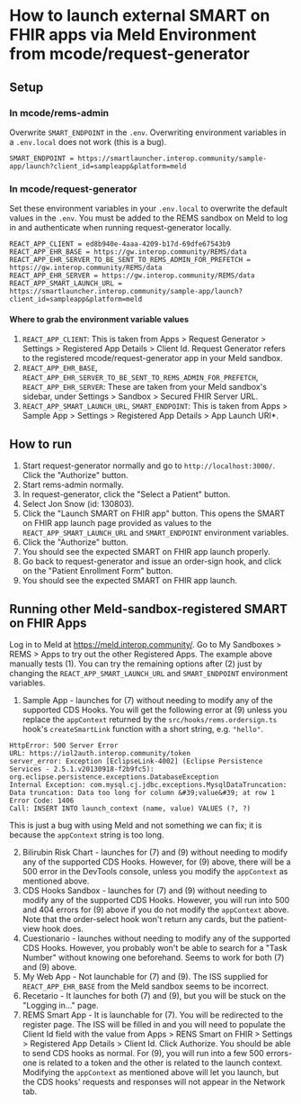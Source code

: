 # How to launch external SMART on FHIR apps via Meld Environment from mcode/request-generator

## Setup

### In mcode/rems-admin

Overwrite `SMART_ENDPOINT` in the `.env`. Overwriting environment variables in a `.env.local` does not work (this is a bug).

```.env
SMART_ENDPOINT = https://smartlauncher.interop.community/sample-app/launch?client_id=sampleapp&platform=meld
```

### In mcode/request-generator

Set these environment variables in your `.env.local` to overwrite the default values in the `.env`. You must be added to the REMS sandbox on Meld to log in and authenticate when running request-generator locally.

```.env
REACT_APP_CLIENT = ed8b940e-4aaa-4209-b17d-69dfe67543b9
REACT_APP_EHR_BASE = https://gw.interop.community/REMS/data
REACT_APP_EHR_SERVER_TO_BE_SENT_TO_REMS_ADMIN_FOR_PREFETCH = https://gw.interop.community/REMS/data
REACT_APP_EHR_SERVER = https://gw.interop.community/REMS/data
REACT_APP_SMART_LAUNCH_URL = https://smartlauncher.interop.community/sample-app/launch?client_id=sampleapp&platform=meld
```

#### Where to grab the environment variable values

1. `REACT_APP_CLIENT`: This is taken from Apps > Request Generator > Settings > Registered App Details > Client Id. Request Generator refers to the registered mcode/request-generator app in your Meld sandbox.
2. `REACT_APP_EHR_BASE`, `REACT_APP_EHR_SERVER_TO_BE_SENT_TO_REMS_ADMIN_FOR_PREFETCH`, `REACT_APP_EHR_SERVER`: These are taken from your Meld sandbox's sidebar, under Settings > Sandbox > Secured FHIR Server URL.
3. `REACT_APP_SMART_LAUNCH_URL`, `SMART_ENDPOINT`: This is taken from Apps > Sample App > Settings > Registered App Details > App Launch URI\*.

## How to run

1. Start request-generator normally and go to `http://localhost:3000/`. Click the "Authorize" button.
2. Start rems-admin normally.
3. In request-generator, click the "Select a Patient" button.
4. Select Jon Snow (id: 130803).
5. Click the "Launch SMART on FHIR app" button. This opens the SMART on FHIR app launch page provided as values to the `REACT_APP_SMART_LAUNCH_URL` and `SMART_ENDPOINT` environment variables.
6. Click the "Authorize" button.
7. You should see the expected SMART on FHIR app launch properly.
8. Go back to request-generator and issue an order-sign hook, and click on the "Patient Enrollment Form" button.
9. You should see the expected SMART on FHIR app launch.

## Running other Meld-sandbox-registered SMART on FHIR Apps

Log in to Meld at https://meld.interop.community/. Go to My Sandboxes > REMS > Apps to try out the other Registered Apps. The example above manually tests (1). You can try the remaining options after (2) just by changing the `REACT_APP_SMART_LAUNCH_URL` and `SMART_ENDPOINT` environment variables.

1. Sample App - launches for (7) without needing to modify any of the supported CDS Hooks. You will get the following error at (9) unless you replace the `appContext` returned by the `src/hooks/rems.ordersign.ts` hook's `createSmartLink` function with a short string, e.g. `"hello"`.

```
HttpError: 500 Server Error
URL: https://iol2auth.interop.community/token
server_error: Exception [EclipseLink-4002] (Eclipse Persistence Services - 2.5.1.v20130918-f2b9fc5): org.eclipse.persistence.exceptions.DatabaseException
Internal Exception: com.mysql.cj.jdbc.exceptions.MysqlDataTruncation: Data truncation: Data too long for column &#39;value&#39; at row 1
Error Code: 1406
Call: INSERT INTO launch_context (name, value) VALUES (?, ?)
```

This is just a bug with using Meld and not something we can fix; it is because the `appContext` string is too long.

2. Bilirubin Risk Chart - launches for (7) and (9) without needing to modify any of the supported CDS Hooks. However, for (9) above, there will be a 500 error in the DevTools console, unless you modify the `appContext` as mentioned above.
3. CDS Hooks Sandbox - launches for (7) and (9) without needing to modify any of the supported CDS Hooks. However, you will run into 500 and 404 errors for (9) above if you do not modify the `appContext` above. Note that the order-select hook won't return any cards, but the patient-view hook does.
4. Cuestionario - launches without needing to modify any of the supported CDS Hooks. However, you probably won't be able to search for a "Task Number" without knowing one beforehand. Seems to work for both (7) and (9) above.
5. My Web App - Not launchable for (7) and (9). The ISS supplied for `REACT_APP_EHR_BASE` from the Meld sandbox seems to be incorrect.
6. Recetario - It launches for both (7) and (9), but you will be stuck on the "Logging in..." page.
7. REMS Smart App - It is launchable for (7). You will be redirected to the register page. The ISS will be filled in and you will need to populate the Client Id field with the value from Apps > RENS Smart on FHIR > Settings > Registered App Details > Client Id. Click Authorize. You should be able to send CDS hooks as normal. For (9), you will run into a few 500 errors- one is related to a token and the other is related to the launch context. Modifying the `appContext` as mentioned above will let you launch, but the CDS hooks' requests and responses will not appear in the Network tab.
